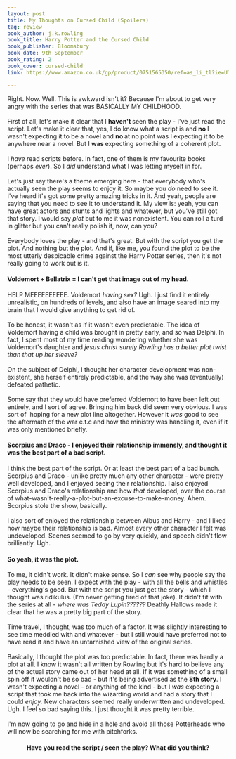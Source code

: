 ```yaml
---
layout: post
title: My Thoughts on Cursed Child (Spoilers)
tag: review
book_author: j.k.rowling
book_title: Harry Potter and the Cursed Child
book_publisher: Bloomsbury
book_date: 9th September
book_rating: 2
book_cover: cursed-child
link: https://www.amazon.co.uk/gp/product/0751565350/ref=as_li_tl?ie=UTF8&camp=1634&creative=6738&creativeASIN=0751565350&linkCode=as2&tag=bookmarked01-21

---
```



Right. Now. Well. This is awkward isn't it? Because I'm about to get very angry with the series that was BASICALLY MY CHILDHOOD.<br />
<br />
First of all, let's make it clear that I <b>haven't </b>seen the play - I've just read the script. Let's make it clear that, yes, I do know what a script is and <b>no </b>I wasn't expecting it to be a novel and <b>no </b>at no point was I expecting it to be anywhere near a novel. But I <b>was </b>expecting something of a coherent plot.<br />
<br />
I <i>have </i>read scripts before. In fact, one of them is my favourite books (perhaps <i>ever</i>). So I <i>did </i>understand what I was letting myself in for.<br />
<br />
Let's just say there's a theme emerging here - that everybody who's actually seen the play seems to enjoy it. So maybe you <i>do </i>need to see it. I've heard it's got some pretty amazing tricks in it. And yeah, people are saying that you need to see it to understand it. My view is: yeah, you can have great actors and stunts and lights and whatever, but you've still got that story. I would say <i>plot </i>but to me it was nonexistent. You can roll a turd in glitter but you can't really polish it, now, can you?<br />
<i><br /></i>
Everybody loves the play - and that's great. But with the script you get the plot. And nothing but the plot. And if, like me, you found the plot to be the most utterly despicable crime against the Harry Potter series, then it's not really going to work out is it. <br />
<h4>
Voldemort + Bellatrix = I can't get that image out of my head.</h4>
HELP MEEEEEEEEEE. Voldemort <i>having sex? </i>Ugh. I just find it entirely unrealistic, on hundreds of levels, and also have an image seared into my brain that I would give anything to get rid of.<br />
<br />
To be honest, it wasn't as if it wasn't even predictable. The idea of Voldemort having a child was brought in pretty early, and so was Delphi. In fact, I spent most of my time reading wondering whether she was Voldemort's daughter and <i>jesus christ surely Rowling has a better plot twist than that up her sleeve?</i><br />
<br />
On the subject of Delphi, I thought her character development was non-existent, she herself entirely predictable, and the way she was (eventually) defeated pathetic.<br />
<br />
Some say that they would have preferred Voldemort to have been left out entirely, and I sort of agree. Bringing him back did seem very obvious. I was sort of &nbsp;hoping for a new plot line altogether. However it <i>was </i>good to see the aftermath of the war e.t.c and how the ministry was handling it, even if it was only mentioned briefly.<br />
<h4>
Scorpius and Draco - I enjoyed their relationship immensly, and thought it was the best part of a bad script.</h4>
I think the best part of the script. Or at least the best part of a bad bunch. Scorpius and Draco - unlike pretty much any other character - were pretty well developed, and I enjoyed seeing their relationship. I also enjoyed Scorpius and Draco's relationship and how <i>that </i>developed, over the course of what-wasn't-really-a-plot-but-an-excuse-to-make-money. Ahem. Scorpius stole the show, basically.<br />
<br />
I also sort of enjoyed the relationship between Albus and Harry - and I liked how maybe their relationship is bad. Almost every other character I felt was undeveloped. Scenes seemed to go by very quickly, and speech didn't flow brilliantly. Ugh.<br />
<h4>So yeah, it was the plot.</h4>
To me, it didn't work. It didn't make sense. So I <i>can </i>see why people say the play needs to be seen. I expect with the play - with all the bells and whistles - everything's good. But with the script you just get the story - which I thought was ridikulus. (I'm never getting tired of that joke). It didn't fit with the series at all - <i>where was Teddy Lupin?????? </i>Deathly Hallows made it clear that he was a pretty big part of the story.<br />
<br />
Time travel, I thought, was too much of a factor. It was slightly interesting to see time meddled with and whatever - but I still would have preferred not to have read it and have an untarnished view of the original series.<br />
<br />
Basically, I thought the plot was too predictable. In fact, there was hardly a plot at all. I know it wasn't all written by Rowling but it's hard to believe any of the actual story came out of her head at all. If it was something of a small spin off it wouldn't be so bad - but it's being advertised as the <b>8th story</b>. I wasn't expecting a novel - or anything of the kind - but I <i>was </i>expecting a script that took me back into the wizarding world and had a story that I could <i>enjoy. </i>New characters seemed really underwritten and undeveloped. Ugh. I feel so bad saying this. I just thought it was pretty terrible.<br />
<br />
I'm now going to go and hide in a hole and avoid all those Potterheads who will now be searching for me with pitchforks.<br />
<h4>
<div style="text-align: center;"></div>
<div style="text-align: center;">
Have you read the script / seen the play? What did you think?</div>
</h4>



